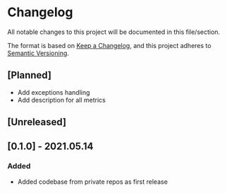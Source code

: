 # Changelog
All notable changes to this project will be documented in this file/section.

The format is based on [Keep a Changelog](https://keepachangelog.com/en/1.0.0/),
and this project adheres to [Semantic Versioning](https://semver.org/spec/v2.0.0.html).

## [Planned]

- Add exceptions handling
- Add description for all metrics

## [Unreleased]


## [0.1.0] - 2021.05.14
### Added
- Added codebase from private repos as first release
